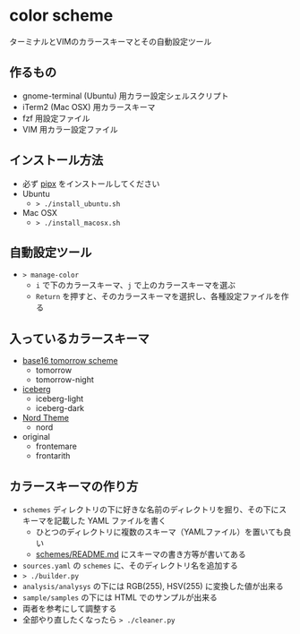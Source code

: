 # color scheme

ターミナルとVIMのカラースキーマとその自動設定ツール

## 作るもの

* gnome-terminal (Ubuntu) 用カラー設定シェルスクリプト
* iTerm2 (Mac OSX) 用カラースキーマ
* fzf 用設定ファイル
* VIM 用カラー設定ファイル

## インストール方法

* 必ず [pipx](https://pypa.github.io/pipx/) をインストールしてください
* Ubuntu
    * `> ./install_ubuntu.sh`
* Mac OSX
    * `> ./install_macosx.sh`

## 自動設定ツール

* `> manage-color`
    * `i` で下のカラースキーマ、`j` で上のカラースキーマを選ぶ
    * `Return` を押すと、そのカラースキーマを選択し、各種設定ファイルを作る

## 入っているカラースキーマ

* [base16 tomorrow scheme](https://github.com/chriskempson/base16-tomorrow-scheme)
    * tomorrow
    * tomorrow-night
* [iceberg](https://github.com/cocopon/iceberg.vim)
    * iceberg-light
    * iceberg-dark
* [Nord Theme](https://www.nordtheme.com/)
    * nord
* original
    * frontemare
    * frontarith

## カラースキーマの作り方

* `schemes` ディレクトリの下に好きな名前のディレクトリを掘り、その下にスキーマを記載した YAML ファイルを書く
    * ひとつのディレクトリに複数のスキーマ（YAMLファイル）を置いても良い
    * [schemes/README.md](schemes/README.md) にスキーマの書き方等が書いてある
* `sources.yaml` の `schemes` に、そのディレクトリ名を追加する
* `> ./builder.py`
* `analysis/analysys` の下には RGB(255), HSV(255) に変換した値が出来る
* `sample/samples` の下には HTML でのサンプルが出来る
* 両者を参考にして調整する
* 全部やり直したくなったら `> ./cleaner.py`
